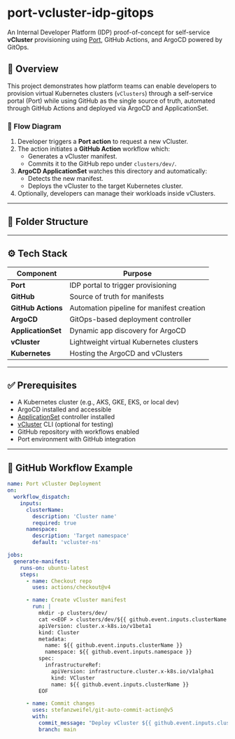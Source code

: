 # port-vcluster-idp-gitops

An Internal Developer Platform (IDP) proof-of-concept for self-service **vCluster** provisioning using [Port](https://www.getport.io/), GitHub Actions, and ArgoCD powered by GitOps.

## 🚀 Overview

This project demonstrates how platform teams can enable developers to provision virtual Kubernetes clusters (`vClusters`) through a self-service portal (Port) while using GitHub as the single source of truth, automated through GitHub Actions and deployed via ArgoCD and ApplicationSet.

### 🔁 Flow Diagram

1. Developer triggers a **Port action** to request a new vCluster.
2. The action initiates a **GitHub Action** workflow which:
   - Generates a vCluster manifest.
   - Commits it to the GitHub repo under `clusters/dev/`.
3. **ArgoCD ApplicationSet** watches this directory and automatically:
   - Detects the new manifest.
   - Deploys the vCluster to the target Kubernetes cluster.
4. Optionally, developers can manage their workloads inside vClusters.

---

## 📁 Folder Structure


---

## ⚙️ Tech Stack

| Component     | Purpose                                |
|---------------|----------------------------------------|
| **Port**      | IDP portal to trigger provisioning     |
| **GitHub**    | Source of truth for manifests          |
| **GitHub Actions** | Automation pipeline for manifest creation |
| **ArgoCD**    | GitOps-based deployment controller     |
| **ApplicationSet** | Dynamic app discovery for ArgoCD   |
| **vCluster**  | Lightweight virtual Kubernetes clusters |
| **Kubernetes**| Hosting the ArgoCD and vClusters       |

---

## ✅ Prerequisites

- A Kubernetes cluster (e.g., AKS, GKE, EKS, or local dev)
- ArgoCD installed and accessible
- [ApplicationSet](https://argo-cd.readthedocs.io/en/stable/operator-manual/applicationset/) controller installed
- [vCluster](https://www.vcluster.com/) CLI (optional for testing)
- GitHub repository with workflows enabled
- Port environment with GitHub integration

---

## 🚦 GitHub Workflow Example

```yaml
name: Port vCluster Deployment
on:
  workflow_dispatch:
    inputs:
      clusterName:
        description: 'Cluster name'
        required: true
      namespace:
        description: 'Target namespace'
        default: 'vcluster-ns'

jobs:
  generate-manifest:
    runs-on: ubuntu-latest
    steps:
      - name: Checkout repo
        uses: actions/checkout@v4

      - name: Create vCluster manifest
        run: |
          mkdir -p clusters/dev/
          cat <<EOF > clusters/dev/${{ github.event.inputs.clusterName }}.yaml
          apiVersion: cluster.x-k8s.io/v1beta1
          kind: Cluster
          metadata:
            name: ${{ github.event.inputs.clusterName }}
            namespace: ${{ github.event.inputs.namespace }}
          spec:
            infrastructureRef:
              apiVersion: infrastructure.cluster.x-k8s.io/v1alpha1
              kind: VCluster
              name: ${{ github.event.inputs.clusterName }}
          EOF

      - name: Commit changes
        uses: stefanzweifel/git-auto-commit-action@v5
        with:
          commit_message: "Deploy vCluster ${{ github.event.inputs.clusterName }}"
          branch: main
